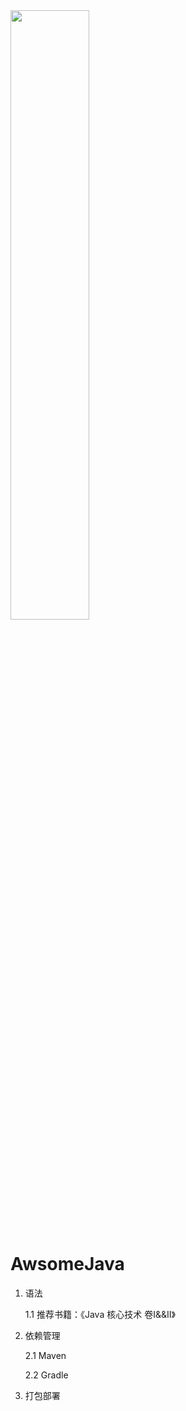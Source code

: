 

<img src="https://github.com/hanqiulun/AwsomeJava/blob/master/statics/java.png" width="50%">

# AwsomeJava

1. 语法

    1.1 推荐书籍：《Java 核心技术 卷I&&II》

2. 依赖管理
    
    2.1 Maven

    2.2 Gradle 

3. 打包部署
